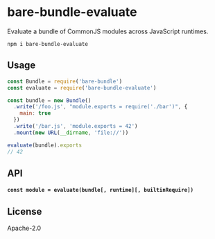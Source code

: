 # bare-bundle-evaluate

Evaluate a bundle of CommonJS modules across JavaScript runtimes.

```
npm i bare-bundle-evaluate
```

## Usage

```js
const Bundle = require('bare-bundle')
const evaluate = require('bare-bundle-evaluate')

const bundle = new Bundle()
  .write('/foo.js', "module.exports = require('./bar')", {
    main: true
  })
  .write('/bar.js', 'module.exports = 42')
  .mount(new URL(__dirname, 'file://'))

evaluate(bundle).exports
// 42
```

## API

#### `const module = evaluate(bundle[, runtime][, builtinRequire])`

## License

Apache-2.0
